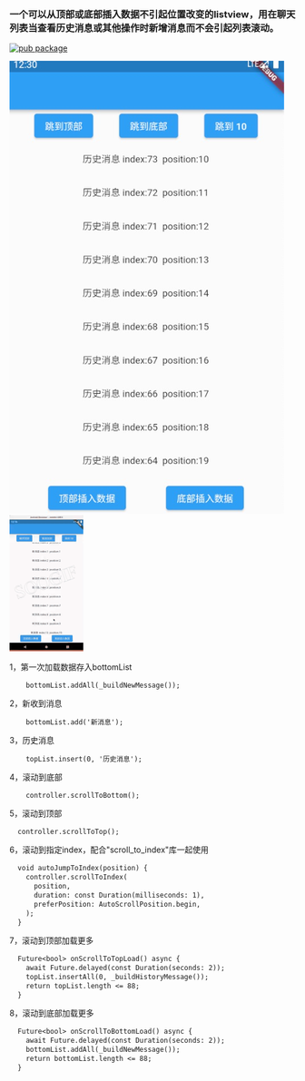 ### 一个可以从顶部或底部插入数据不引起位置改变的listview，用在聊天列表当查看历史消息或其他操作时新增消息而不会引起列表滚动。

[![pub package](https://img.shields.io/pub/v/chat_listview.svg)](https://pub.flutter-io.cn/packages/chat_listview)

![image](https://github.com/hrxiang/chat_listview/blob/main/images/img.png)
![image](https://github.com/hrxiang/chat_listview/blob/main/images/a.gif)

1，第一次加载数据存入bottomList

```
    bottomList.addAll(_buildNewMessage());
```

2，新收到消息

```
    bottomList.add('新消息');
```

3，历史消息

```
    topList.insert(0, '历史消息');
```

4，滚动到底部

```
    controller.scrollToBottom();
```

5，滚动到顶部

```
  controller.scrollToTop();
```

6，滚动到指定index，配合"scroll_to_index"库一起使用

```
  void autoJumpToIndex(position) {
    controller.scrollToIndex(
      position,
      duration: const Duration(milliseconds: 1),
      preferPosition: AutoScrollPosition.begin,
    );
  }
```

7，滚动到顶部加载更多

```
  Future<bool> onScrollToTopLoad() async {
    await Future.delayed(const Duration(seconds: 2));
    topList.insertAll(0, _buildHistoryMessage());
    return topList.length <= 88;
  }
```

8，滚动到底部加载更多

```
  Future<bool> onScrollToBottomLoad() async {
    await Future.delayed(const Duration(seconds: 2));
    bottomList.addAll(_buildNewMessage());
    return bottomList.length <= 88;
  }
```
